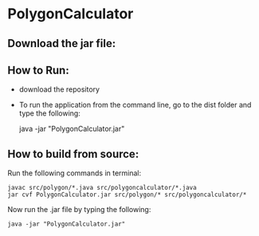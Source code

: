 PolygonCalculator
=================

Download the jar file:
---------



How to Run:
-----------

- download the repository 
- To run the application from the command line, go to the dist folder and type the following:

	java -jar "PolygonCalculator.jar" 



How to build from source:
-------------------------

Run the following commands in terminal:

	javac src/polygon/*.java src/polygoncalculator/*.java
	jar cvf PolygonCalculator.jar src/polygon/* src/polygoncalculator/* 

Now run the .jar file by typing the following:
	
	java -jar "PolygonCalculator.jar" 

